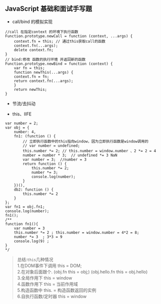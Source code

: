 ## JavaScript 基础和面试手写题

- call/bind 的模拟实现

```
//call 在指定context 的环境下执行函数
Function.prototype.newCall = function (context, ...args) {
    context.fn = this; // 通过this获取call的函数
    context.fn(...args);
    delete context.fn;
}
// bind:修改 函数的执行环境 并返回新的函数
Function.prototype.newBind = function (context) {
    var fn = this;
    function newThis(...args) {
    context.fn = fn;
    return context.fn(...args);
    }
    return newThis;
}
```

- 节流/去抖动


- this、IIFE
```
var number = 2;
var obj = {
    number: 4,
    fn1: (function () {
        // 立即执行函数中的this指向window，因为立即执行函数是window调用的 
        // var number = undefined;
        this.number *= 2; // this.number = window.number 、2 *= 2 = 4
        number = number * 3;  // undefined *= 3 NaN
        var number = 3;  //number = 3
        return function () {
            this.number *= 2; 
            number *= 3;
            console.log(number);
        }
    })(),
    db2: function () {
        this.number *= 2
    }
};
var fn1 = obj.fn1; 
console.log(number);
fn1();
/**
function fn1(){
    var number = 3
    this.number *= 2 ; this.number = window.number = 4*2 = 8;
    number *= 3  ; 3*3 = 9
    console.log(9) ;
}
*/
```
> 总结:`this`几种情况  
> 1.在DOM事件下调用 this = DOM;    
> 2.在对象后面跟个. (obj.fn  this = obj;)
   (obj.hello.fn  this = obj.hello)  
> 3.全局作用下 this = window  
> 4.函数作用下 this = 当前作用域  
> 5.构造函数中 this. = 构造函数返回的实例  
> 6.自执行函数/定时器 this = window  
